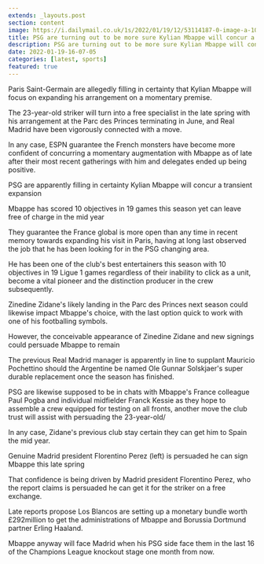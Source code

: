 ```yaml
---
extends: _layouts.post
section: content
image: https://i.dailymail.co.uk/1s/2022/01/19/12/53114187-0-image-a-101_1642596465736.jpg 
title: PSG are turning out to be more sure Kylian Mbappe will concur a transient expansion at the club 
description: PSG are turning out to be more sure Kylian Mbappe will concur a transient expansion at the club 
date: 2022-01-19-16-07-05 
categories: [latest, sports] 
featured: true 
--- 
```

Paris Saint-Germain are allegedly filling in certainty that Kylian Mbappe will focus on expanding his arrangement on a momentary premise.

The 23-year-old striker will turn into a free specialist in the late spring with his arrangement at the Parc des Princes terminating in June, and Real Madrid have been vigorously connected with a move.

In any case, ESPN guarantee the French monsters have become more confident of concurring a momentary augmentation with Mbappe as of late after their most recent gatherings with him and delegates ended up being positive.

PSG are apparently filling in certainty Kylian Mbappe will concur a transient expansion

Mbappe has scored 10 objectives in 19 games this season yet can leave free of charge in the mid year

They guarantee the France global is more open than any time in recent memory towards expanding his visit in Paris, having at long last observed the job that he has been looking for in the PSG changing area.

He has been one of the club's best entertainers this season with 10 objectives in 19 Ligue 1 games regardless of their inability to click as a unit, become a vital pioneer and the distinction producer in the crew subsequently.

Zinedine Zidane's likely landing in the Parc des Princes next season could likewise impact Mbappe's choice, with the last option quick to work with one of his footballing symbols.

However, the conceivable appearance of Zinedine Zidane and new signings could persuade Mbappe to remain

The previous Real Madrid manager is apparently in line to supplant Mauricio Pochettino should the Argentine be named Ole Gunnar Solskjaer's super durable replacement once the season has finished.

PSG are likewise supposed to be in chats with Mbappe's France colleague Paul Pogba and individual midfielder Franck Kessie as they hope to assemble a crew equipped for testing on all fronts, another move the club trust will assist with persuading the 23-year-old/

In any case, Zidane's previous club stay certain they can get him to Spain the mid year.

Genuine Madrid president Florentino Perez (left) is persuaded he can sign Mbappe this late spring

That confidence is being driven by Madrid president Florentino Perez, who the report claims is persuaded he can get it for the striker on a free exchange.

Late reports propose Los Blancos are setting up a monetary bundle worth £292million to get the administrations of Mbappe and Borussia Dortmund partner Erling Haaland.

Mbappe anyway will face Madrid when his PSG side face them in the last 16 of the Champions League knockout stage one month from now.